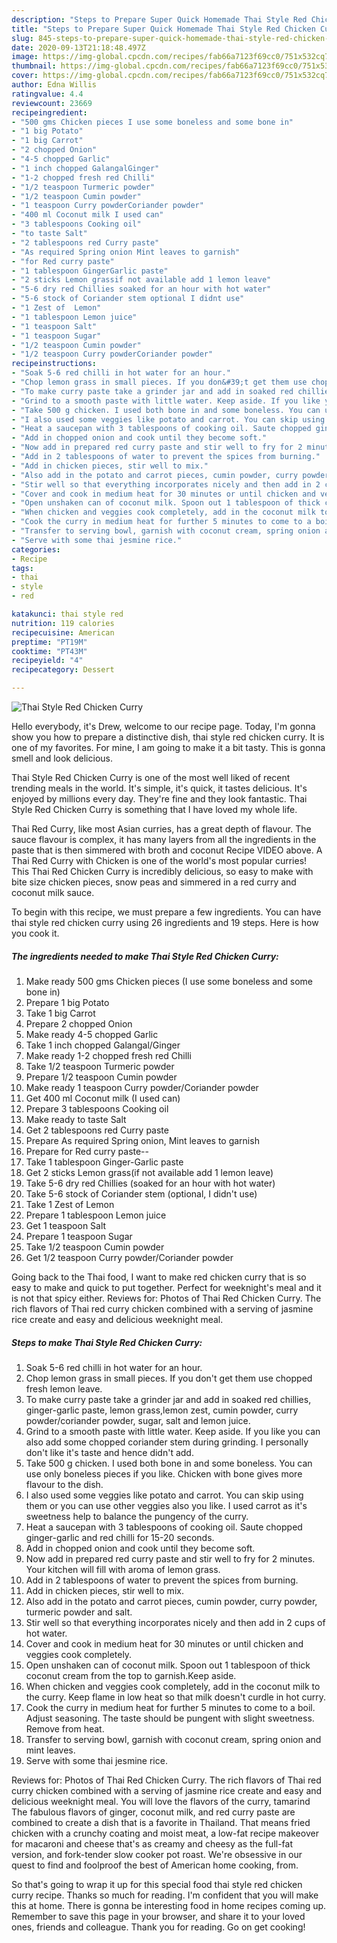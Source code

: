 ```yaml
---
description: "Steps to Prepare Super Quick Homemade Thai Style Red Chicken Curry"
title: "Steps to Prepare Super Quick Homemade Thai Style Red Chicken Curry"
slug: 845-steps-to-prepare-super-quick-homemade-thai-style-red-chicken-curry
date: 2020-09-13T21:18:48.497Z
image: https://img-global.cpcdn.com/recipes/fab66a7123f69cc0/751x532cq70/thai-style-red-chicken-curry-recipe-main-photo.jpg
thumbnail: https://img-global.cpcdn.com/recipes/fab66a7123f69cc0/751x532cq70/thai-style-red-chicken-curry-recipe-main-photo.jpg
cover: https://img-global.cpcdn.com/recipes/fab66a7123f69cc0/751x532cq70/thai-style-red-chicken-curry-recipe-main-photo.jpg
author: Edna Willis
ratingvalue: 4.4
reviewcount: 23669
recipeingredient:
- "500 gms Chicken pieces I use some boneless and some bone in"
- "1 big Potato"
- "1 big Carrot"
- "2 chopped Onion"
- "4-5 chopped Garlic"
- "1 inch chopped GalangalGinger"
- "1-2 chopped fresh red Chilli"
- "1/2 teaspoon Turmeric powder"
- "1/2 teaspoon Cumin powder"
- "1 teaspoon Curry powderCoriander powder"
- "400 ml Coconut milk I used can"
- "3 tablespoons Cooking oil"
- "to taste Salt"
- "2 tablespoons red Curry paste"
- "As required Spring onion Mint leaves to garnish"
- "for Red curry paste"
- "1 tablespoon GingerGarlic paste"
- "2 sticks Lemon grassif not available add 1 lemon leave"
- "5-6 dry red Chillies soaked for an hour with hot water"
- "5-6 stock of Coriander stem optional I didnt use"
- "1 Zest of  Lemon"
- "1 tablespoon Lemon juice"
- "1 teaspoon Salt"
- "1 teaspoon Sugar"
- "1/2 teaspoon Cumin powder"
- "1/2 teaspoon Curry powderCoriander powder"
recipeinstructions:
- "Soak 5-6 red chilli in hot water for an hour."
- "Chop lemon grass in small pieces. If you don&#39;t get them use chopped fresh lemon leave."
- "To make curry paste take a grinder jar and add in soaked red chillies, ginger-garlic paste, lemon grass,lemon zest, cumin powder, curry powder/coriander powder, sugar, salt and lemon juice."
- "Grind to a smooth paste with little water. Keep aside. If you like you can also add some chopped coriander stem during grinding. I personally don&#39;t like it&#39;s taste and hence didn&#39;t add."
- "Take 500 g chicken. I used both bone in and some boneless. You can use only boneless pieces if you like. Chicken with bone gives more flavour to the dish."
- "I also used some veggies like potato and carrot. You can skip using them or you can use other veggies also you like. I used carrot as it&#39;s sweetness help to balance the pungency of the curry."
- "Heat a saucepan with 3 tablespoons of cooking oil. Saute chopped ginger-garlic and red chilli for 15-20 seconds."
- "Add in chopped onion and cook until they become soft."
- "Now add in prepared red curry paste and stir well to fry for 2 minutes. Your kitchen will fill with aroma of lemon grass."
- "Add in 2 tablespoons of water to prevent the spices from burning."
- "Add in chicken pieces, stir well to mix."
- "Also add in the potato and carrot pieces, cumin powder, curry powder, turmeric powder and salt."
- "Stir well so that everything incorporates nicely and then add in 2 cups of hot water."
- "Cover and cook in medium heat for 30 minutes or until chicken and veggies cook completely."
- "Open unshaken can of coconut milk. Spoon out 1 tablespoon of thick coconut cream from the top to garnish.Keep aside."
- "When chicken and veggies cook completely, add in the coconut milk to the curry. Keep flame in low heat so that milk doesn&#39;t curdle in hot curry."
- "Cook the curry in medium heat for further 5 minutes to come to a boil. Adjust seasoning. The taste should be pungent with slight sweetness. Remove from heat."
- "Transfer to serving bowl, garnish with coconut cream, spring onion and mint leaves."
- "Serve with some thai jesmine rice."
categories:
- Recipe
tags:
- thai
- style
- red

katakunci: thai style red 
nutrition: 119 calories
recipecuisine: American
preptime: "PT19M"
cooktime: "PT43M"
recipeyield: "4"
recipecategory: Dessert

---
```



![Thai Style Red Chicken Curry](https://img-global.cpcdn.com/recipes/fab66a7123f69cc0/751x532cq70/thai-style-red-chicken-curry-recipe-main-photo.jpg)

Hello everybody, it's Drew, welcome to our recipe page. Today, I'm gonna show you how to prepare a distinctive dish, thai style red chicken curry. It is one of my favorites. For mine, I am going to make it a bit tasty. This is gonna smell and look delicious.

Thai Style Red Chicken Curry is one of the most well liked of recent trending meals in the world. It's simple, it's quick, it tastes delicious. It's enjoyed by millions every day. They're fine and they look fantastic. Thai Style Red Chicken Curry is something that I have loved my whole life.

Thai Red Curry, like most Asian curries, has a great depth of flavour. The sauce flavour is complex, it has many layers from all the ingredients in the paste that is then simmered with broth and coconut Recipe VIDEO above. A Thai Red Curry with Chicken is one of the world&#39;s most popular curries! This Thai Red Chicken Curry is incredibly delicious, so easy to make with bite size chicken pieces, snow peas and simmered in a red curry and coconut milk sauce.


To begin with this recipe, we must prepare a few ingredients. You can have thai style red chicken curry using 26 ingredients and 19 steps. Here is how you cook it.

<!--inarticleads1-->

##### The ingredients needed to make Thai Style Red Chicken Curry:

1. Make ready 500 gms Chicken pieces (I use some boneless and some bone in)
1. Prepare 1 big Potato
1. Take 1 big Carrot
1. Prepare 2 chopped Onion
1. Make ready 4-5 chopped Garlic
1. Take 1 inch chopped Galangal/Ginger
1. Make ready 1-2 chopped fresh red Chilli
1. Take 1/2 teaspoon Turmeric powder
1. Prepare 1/2 teaspoon Cumin powder
1. Make ready 1 teaspoon Curry powder/Coriander powder
1. Get 400 ml Coconut milk (I used can)
1. Prepare 3 tablespoons Cooking oil
1. Make ready to taste Salt
1. Get 2 tablespoons red Curry paste
1. Prepare As required Spring onion, Mint leaves to garnish
1. Prepare for Red curry paste--
1. Take 1 tablespoon Ginger-Garlic paste
1. Get 2 sticks Lemon grass(if not available add 1 lemon leave)
1. Take 5-6 dry red Chillies (soaked for an hour with hot water)
1. Take 5-6 stock of Coriander stem (optional, I didn&#39;t use)
1. Take 1 Zest of  Lemon
1. Prepare 1 tablespoon Lemon juice
1. Get 1 teaspoon Salt
1. Prepare 1 teaspoon Sugar
1. Take 1/2 teaspoon Cumin powder
1. Get 1/2 teaspoon Curry powder/Coriander powder


Going back to the Thai food, I want to make red chicken curry that is so easy to make and quick to put together. Perfect for weeknight&#39;s meal and it is not that spicy either. Reviews for: Photos of Thai Red Chicken Curry. The rich flavors of Thai red curry chicken combined with a serving of jasmine rice create and easy and delicious weeknight meal. 

<!--inarticleads2-->

##### Steps to make Thai Style Red Chicken Curry:

1. Soak 5-6 red chilli in hot water for an hour.
1. Chop lemon grass in small pieces. If you don&#39;t get them use chopped fresh lemon leave.
1. To make curry paste take a grinder jar and add in soaked red chillies, ginger-garlic paste, lemon grass,lemon zest, cumin powder, curry powder/coriander powder, sugar, salt and lemon juice.
1. Grind to a smooth paste with little water. Keep aside. If you like you can also add some chopped coriander stem during grinding. I personally don&#39;t like it&#39;s taste and hence didn&#39;t add.
1. Take 500 g chicken. I used both bone in and some boneless. You can use only boneless pieces if you like. Chicken with bone gives more flavour to the dish.
1. I also used some veggies like potato and carrot. You can skip using them or you can use other veggies also you like. I used carrot as it&#39;s sweetness help to balance the pungency of the curry.
1. Heat a saucepan with 3 tablespoons of cooking oil. Saute chopped ginger-garlic and red chilli for 15-20 seconds.
1. Add in chopped onion and cook until they become soft.
1. Now add in prepared red curry paste and stir well to fry for 2 minutes. Your kitchen will fill with aroma of lemon grass.
1. Add in 2 tablespoons of water to prevent the spices from burning.
1. Add in chicken pieces, stir well to mix.
1. Also add in the potato and carrot pieces, cumin powder, curry powder, turmeric powder and salt.
1. Stir well so that everything incorporates nicely and then add in 2 cups of hot water.
1. Cover and cook in medium heat for 30 minutes or until chicken and veggies cook completely.
1. Open unshaken can of coconut milk. Spoon out 1 tablespoon of thick coconut cream from the top to garnish.Keep aside.
1. When chicken and veggies cook completely, add in the coconut milk to the curry. Keep flame in low heat so that milk doesn&#39;t curdle in hot curry.
1. Cook the curry in medium heat for further 5 minutes to come to a boil. Adjust seasoning. The taste should be pungent with slight sweetness. Remove from heat.
1. Transfer to serving bowl, garnish with coconut cream, spring onion and mint leaves.
1. Serve with some thai jesmine rice.


Reviews for: Photos of Thai Red Chicken Curry. The rich flavors of Thai red curry chicken combined with a serving of jasmine rice create and easy and delicious weeknight meal. You will love the flavors of the curry, tamarind The fabulous flavors of ginger, coconut milk, and red curry paste are combined to create a dish that is a favorite in Thailand. That means fried chicken with a crunchy coating and moist meat, a low-fat recipe makeover for macaroni and cheese that&#39;s as creamy and cheesy as the full-fat version, and fork-tender slow cooker pot roast. We&#39;re obsessive in our quest to find and foolproof the best of American home cooking, from. 

So that's going to wrap it up for this special food thai style red chicken curry recipe. Thanks so much for reading. I'm confident that you will make this at home. There is gonna be interesting food in home recipes coming up. Remember to save this page in your browser, and share it to your loved ones, friends and colleague. Thank you for reading. Go on get cooking!
